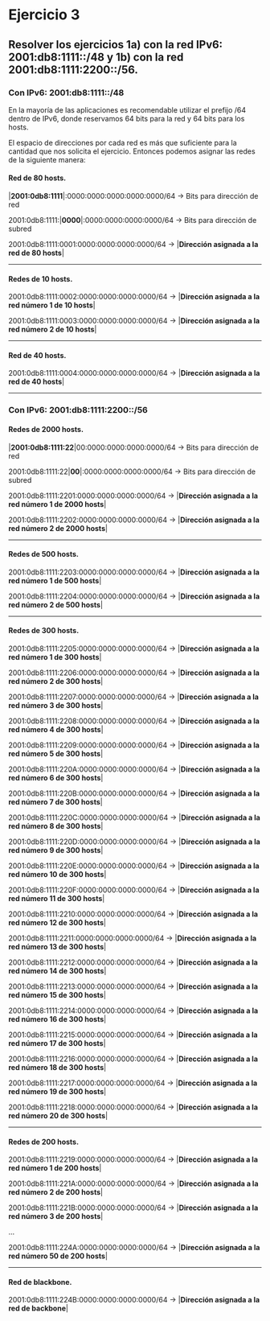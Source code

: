 # Ejercicio 3

## Resolver los ejercicios 1a) con la red IPv6: 2001:db8:1111::/48 y 1b) con la red 2001:db8:1111:2200::/56.

### Con IPv6: 2001:db8:1111::/48

En la mayoría de las aplicaciones es recomendable utilizar el prefijo /64 dentro de IPv6, donde reservamos 64 bits para la red y 64 bits para los hosts.

El espacio de direcciones por cada red es más que suficiente para la cantidad que nos solicita el ejercicio. Entonces podemos asignar las redes de la siguiente manera:

#### Red de 80 hosts.

|**2001:0db8:1111**|:0000:0000:0000:0000:0000/64 -> Bits para dirección de red

2001:0db8:1111:|**0000**|:0000:0000:0000:0000/64 -> Bits para dirección de subred

2001:0db8:1111:0001:0000:0000:0000:0000/64 -> |**Dirección asignada a la red de 80 hosts**|

---

#### Redes de 10 hosts.

2001:0db8:1111:0002:0000:0000:0000:0000/64 -> |**Dirección asignada a la red número 1 de 10 hosts**|

2001:0db8:1111:0003:0000:0000:0000:0000/64 -> |**Dirección asignada a la red número 2 de 10 hosts**|

---

#### Red de 40 hosts.

2001:0db8:1111:0004:0000:0000:0000:0000/64 -> |**Dirección asignada a la red de 40 hosts**|

---

### Con IPv6: 2001:db8:1111:2200::/56

#### Redes de 2000 hosts.

|**2001:0db8:1111:22**|00:0000:0000:0000:0000/64 -> Bits para dirección de red

2001:0db8:1111:22|**00**|:0000:0000:0000:0000/64 -> Bits para dirección de subred

2001:0db8:1111:2201:0000:0000:0000:0000/64 -> |**Dirección asignada a la red número 1 de 2000 hosts**|

2001:0db8:1111:2202:0000:0000:0000:0000/64 -> |**Dirección asignada a la red número 2 de 2000 hosts**|

---

#### Redes de 500 hosts.

2001:0db8:1111:2203:0000:0000:0000:0000/64 -> |**Dirección asignada a la red número 1 de 500 hosts**|

2001:0db8:1111:2204:0000:0000:0000:0000/64 -> |**Dirección asignada a la red número 2 de 500 hosts**|

---

#### Redes de 300 hosts.

2001:0db8:1111:2205:0000:0000:0000:0000/64 -> |**Dirección asignada a la red número 1 de 300 hosts**|

2001:0db8:1111:2206:0000:0000:0000:0000/64 -> |**Dirección asignada a la red número 2 de 300 hosts**|

2001:0db8:1111:2207:0000:0000:0000:0000/64 -> |**Dirección asignada a la red número 3 de 300 hosts**|

2001:0db8:1111:2208:0000:0000:0000:0000/64 -> |**Dirección asignada a la red número 4 de 300 hosts**|

2001:0db8:1111:2209:0000:0000:0000:0000/64 -> |**Dirección asignada a la red número 5 de 300 hosts**|

2001:0db8:1111:220A:0000:0000:0000:0000/64 -> |**Dirección asignada a la red número 6 de 300 hosts**|

2001:0db8:1111:220B:0000:0000:0000:0000/64 -> |**Dirección asignada a la red número 7 de 300 hosts**|

2001:0db8:1111:220C:0000:0000:0000:0000/64 -> |**Dirección asignada a la red número 8 de 300 hosts**|

2001:0db8:1111:220D:0000:0000:0000:0000/64 -> |**Dirección asignada a la red número 9 de 300 hosts**|

2001:0db8:1111:220E:0000:0000:0000:0000/64 -> |**Dirección asignada a la red número 10 de 300 hosts**|

2001:0db8:1111:220F:0000:0000:0000:0000/64 -> |**Dirección asignada a la red número 11 de 300 hosts**|

2001:0db8:1111:2210:0000:0000:0000:0000/64 -> |**Dirección asignada a la red número 12 de 300 hosts**|

2001:0db8:1111:2211:0000:0000:0000:0000/64 -> |**Dirección asignada a la red número 13 de 300 hosts**|

2001:0db8:1111:2212:0000:0000:0000:0000/64 -> |**Dirección asignada a la red número 14 de 300 hosts**|

2001:0db8:1111:2213:0000:0000:0000:0000/64 -> |**Dirección asignada a la red número 15 de 300 hosts**|

2001:0db8:1111:2214:0000:0000:0000:0000/64 -> |**Dirección asignada a la red número 16 de 300 hosts**|

2001:0db8:1111:2215:0000:0000:0000:0000/64 -> |**Dirección asignada a la red número 17 de 300 hosts**|

2001:0db8:1111:2216:0000:0000:0000:0000/64 -> |**Dirección asignada a la red número 18 de 300 hosts**|

2001:0db8:1111:2217:0000:0000:0000:0000/64 -> |**Dirección asignada a la red número 19 de 300 hosts**|

2001:0db8:1111:2218:0000:0000:0000:0000/64 -> |**Dirección asignada a la red número 20 de 300 hosts**|

---

#### Redes de 200 hosts.

2001:0db8:1111:2219:0000:0000:0000:0000/64 -> |**Dirección asignada a la red número 1 de 200 hosts**|

2001:0db8:1111:221A:0000:0000:0000:0000/64 -> |**Dirección asignada a la red número 2 de 200 hosts**|

2001:0db8:1111:221B:0000:0000:0000:0000/64 -> |**Dirección asignada a la red número 3 de 200 hosts**|

...

2001:0db8:1111:224A:0000:0000:0000:0000/64 -> |**Dirección asignada a la red número 50 de 200 hosts**|

---

#### Red de blackbone.

2001:0db8:1111:224B:0000:0000:0000:0000/64 -> |**Dirección asignada a la red de backbone**|